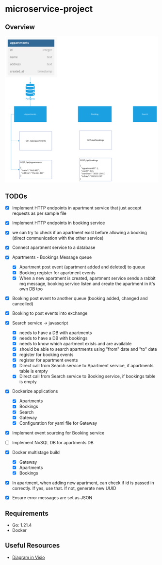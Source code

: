 # microservice-project

## Overview

![Overview of the Project](./img/01-first-version-of-the-project.png)

## TODOs

- [X] Implement HTTP endpoints in apartment service that just accept requests as per sample file
- [X] Implement HTTP endpoints in booking service
- [X] we can try to check if an apartment exist before allowing a booking (direct communication with the other service)
- [X] Connect apartment service to a database
- [x] Apartments - Bookings Message queue
  - [x] Apartment post event (apartment added and deleted) to queue
  - [x] Booking register for apartment events
  - [X] When a new apartment is created, apartment service sends a rabbit mq message, booking service listen and create the apartment in it's own DB too

- [X] Booking post event to another queue (booking added, changed and cancelled)
- [X] Booking to post events into exchange

- [X] Search service -> javascript
  - [X] needs to have a DB with apartments
  - [X] needs to have a DB with bookings
  - [X] needs to know which apartment exists and are available
  - [X] should be able to search apartments using "from" date and "to" date
  - [X] register for booking events
  - [X] register for apartment events
  - [X] Direct call from Search service to Apartment service, if apartments table is empty
  - [X] Direct call from Search service to Booking service, if bookings table is empty
  
- [X] Dockerize applications
  - [X] Apartments
  - [X] Bookings
  - [X] Search
  - [X] Gateway
  - [X] Configuration for yaml file for Gateway
- [X] Implement event sourcing for Booking service
- [ ] Implement NoSQL DB for apartments DB
- [X] Docker multistage build
  - [X] Gateway
  - [X] Apartments
  - [X] Bookings
- [X] In apartment, when adding new apartment, can check if id is passed in correctly. If yes, use that. If not, generate new UUID
- [X] Ensure error messages are set as JSON

## Requirements

- Go: 1.21.4
- Docker
  
## Useful Resources

- [Diagram in Visio](https://scientificnet-my.sharepoint.com/:u:/r/personal/mponza_unibz_it/Documents/CPD%20-%20Microservices%20Project.vsdx?d=w6328c77940f14158bfbf177a6352d738&csf=1&web=1&e=2ctcRj)
